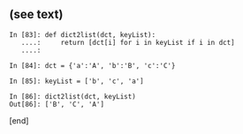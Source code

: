 ## (see text)

    In [83]: def dict2list(dct, keyList):
       ....:     return [dct[i] for i in keyList if i in dct]
       ....: 
    
    In [84]: dct = {'a':'A', 'b':'B', 'c':'C'}
    
    In [85]: keyList = ['b', 'c', 'a']
    
    In [86]: dict2list(dct, keyList)
    Out[86]: ['B', 'C', 'A']

[end]
